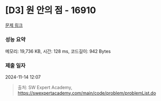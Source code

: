 # [D3] 원 안의 점 - 16910 

[문제 링크](https://swexpertacademy.com/main/code/problem/problemDetail.do?contestProbId=AYcllbDqUVgDFASR) 

### 성능 요약

메모리: 19,736 KB, 시간: 128 ms, 코드길이: 942 Bytes

### 제출 일자

2024-11-14 12:07



> 출처: SW Expert Academy, https://swexpertacademy.com/main/code/problem/problemList.do